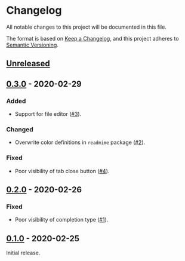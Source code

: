 # Changelog

All notable changes to this project will be documented in this file.

The format is based on [Keep a Changelog](http://keepachangelog.com/en/1.0.0/), and this project adheres to [Semantic Versioning](http://semver.org/spec/v2.0.0.html).

## [Unreleased]

## [0.3.0] - 2020-02-29
### Added
- Support for file editor ([#3]).

### Changed
- Overwrite color definitions in `readmime` package ([#2]).

### Fixed
- Poor visibility of tab close button ([#4]).

## [0.2.0] - 2020-02-26
### Fixed
- Poor visibility of completion type ([#1]).

## [0.1.0] - 2020-02-25
Initial release.

[Unreleased]: https://github.com/yudai-nkt/jupyterlab_city-lights-theme/compare/v0.3.0...HEAD
[0.3.0]: https://github.com/yudai-nkt/jupyterlab_city-lights-theme/compare/v0.2.0...v0.3.0
[0.2.0]: https://github.com/yudai-nkt/jupyterlab_city-lights-theme/compare/v0.1.0...v0.2.0
[0.1.0]: https://github.com/yudai-nkt/jupyterlab_city-lights-theme/releases/tag/v0.1.0

[#1]: https://github.com/yudai-nkt/jupyterlab_city-lights-theme/pull/1
[#2]: https://github.com/yudai-nkt/jupyterlab_city-lights-theme/pull/2
[#3]: https://github.com/yudai-nkt/jupyterlab_city-lights-theme/pull/3
[#4]: https://github.com/yudai-nkt/jupyterlab_city-lights-theme/pull/4
